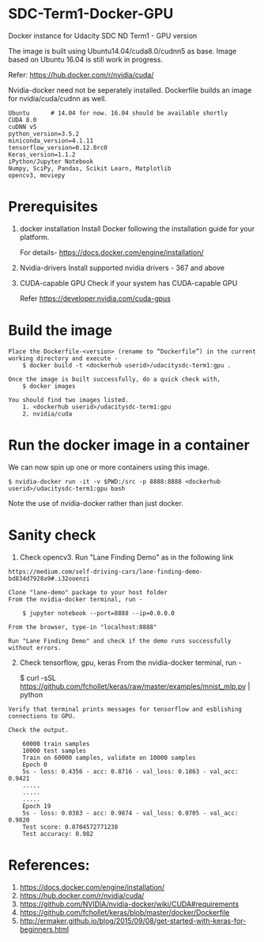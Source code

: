 # SDC-Term1-Docker-GPU
Docker instance for Udacity SDC ND Term1 - GPU version

The image is built using Ubuntu14.04/cuda8.0/cudnn5 as base. Image based on Ubuntu 16.04 is still work in progress.

Refer: 	https://hub.docker.com/r/nvidia/cuda/


Nvidia-docker need not be seperately installed. Dockerfile builds an image for nvidia/cuda/cudnn as well.

    Ubuntu 		# 14.04 for now. 16.04 should be available shortly
    CUDA 8.0
    cuDNN v5
    python_version=3.5.2
    miniconda_version=4.1.11
    tensorflow_version=0.12.0rc0
    Keras_version=1.1.2
    iPython/Jupyter Notebook
    Numpy, SciPy, Pandas, Scikit Learn, Matplotlib
    opencv3, moviepy


# Prerequisites

1. docker installation
  	Install Docker following the installation guide for your platform.
  	
	For details- https://docs.docker.com/engine/installation/

2. Nvidia-drivers
	Install supported nvidia drivers - 367 and above


3. CUDA-capable GPU
	Check if your system has CUDA-capable GPU
	
	Refer https://developer.nvidia.com/cuda-gpus


# Build the image
	Place the Dockerfile-<version> (rename to “Dockerfile”) in the current working directory and execute -
		$ docker build -t <dockerhub userid>/udacitysdc-term1:gpu .

	Once the image is built successfully, do a quick check with,
		$ docker images

	You should find two images listed. 
		1. <dockerhub userid>/udacitysdc-term1:gpu
		2. nvidia/cuda


# Run the docker image in a container
We can now spin up one or more containers using this image.

	$ nvidia-docker run -it -v $PWD:/src -p 8888:8888 <dockerhub userid>/udacitysdc-term1:gpu bash

Note the use of nvidia-docker rather than just docker.



# Sanity check

1.   Check opencv3. Run "Lane Finding Demo" as in the following link
	
	https://medium.com/self-driving-cars/lane-finding-demo-bd834d7928a9#.i32ooenzi
	
	Clone "lane-demo" package to your host folder
	From the nvidia-docker terminal, run - 

		$ jupyter notebook --port=8888 --ip=0.0.0.0

	From the browser, type-in "localhost:8888"
	
	Run "Lane Finding Demo" and check if the demo runs successfully without errors.

2.   Check tensorflow, gpu, keras
      From the nvidia-docker terminal, run -
		
		$ curl -sSL https://github.com/fchollet/keras/raw/master/examples/mnist_mlp.py | python

	Verify that terminal prints messages for tensorflow and esblishing connections to GPU.
	
	Check the output.

		60000 train samples
		10000 test samples
		Train on 60000 samples, validate on 10000 samples
		Epoch 0
		5s - loss: 0.4356 - acc: 0.8716 - val_loss: 0.1863 - val_acc: 0.9421
		.....
		.....
		.....
		Epoch 19
		5s - loss: 0.0383 - acc: 0.9874 - val_loss: 0.0705 - val_acc: 0.9820
		Test score: 0.0704572771238
		Test accuracy: 0.982


# References:
1. https://docs.docker.com/engine/installation/
2. https://hub.docker.com/r/nvidia/cuda/
3. https://github.com/NVIDIA/nvidia-docker/wiki/CUDA#requirements
4. https://github.com/fchollet/keras/blob/master/docker/Dockerfile
5. http://ermaker.github.io/blog/2015/09/08/get-started-with-keras-for-beginners.html
